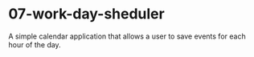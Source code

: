 # 07-work-day-sheduler
A simple calendar application that allows a user to save events for each hour of the day.
